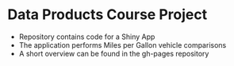 # Data Products Course Project

- Repository contains code for a Shiny App
- The application performs Miles per Gallon vehicle comparisons
- A short overview can be found in the gh-pages repository

